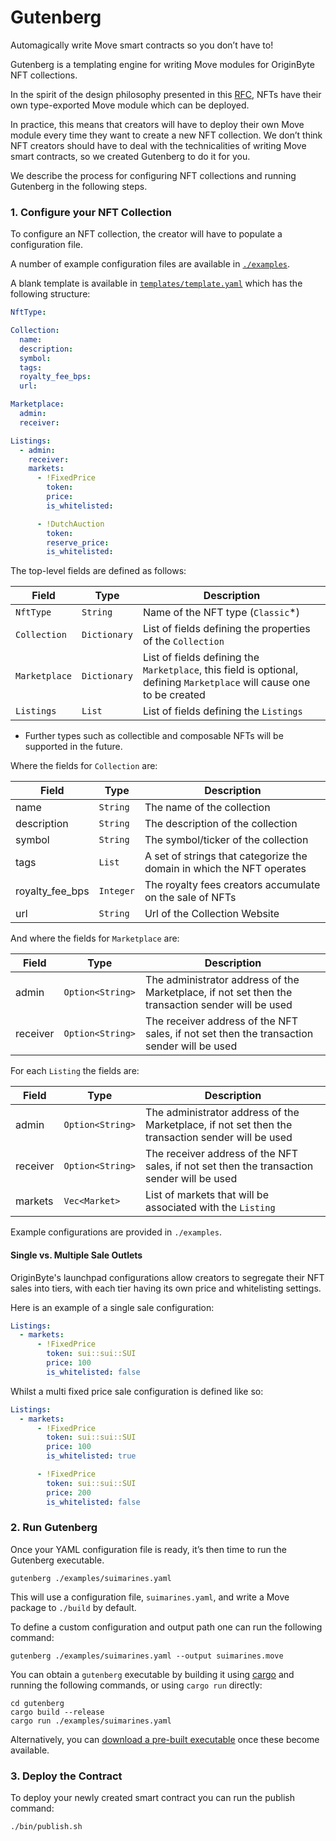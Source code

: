 # Gutenberg

Automagically write Move smart contracts so you don’t have to!

Gutenberg is a templating engine for writing Move modules for OriginByte NFT collections.

In the spirit of the design philosophy presented in this [RFC](https://github.com/MystenLabs/sui/blob/a49613a52d1556386464be7d138c379773f35499/sui_programmability/examples/nft_standard/README.md), NFTs have their own type-exported Move module which can be deployed.

In practice, this means that creators will have to deploy their own Move module every time they want to create a new NFT collection. We don’t think NFT creators should have to deal with the technicalities of writing Move smart contracts, so we created Gutenberg to do it for you.

We describe the process for configuring NFT collections and running Gutenberg in the following steps.

### 1. Configure your NFT Collection

To configure an NFT collection, the creator will have to populate a configuration file.

A number of example configuration files are available in [`./examples`](./examples).

A blank template is available in [`templates/template.yaml`](templates/template.yaml) which has the following structure:

```yaml
NftType:

Collection:
  name:
  description:
  symbol:
  tags:
  royalty_fee_bps:
  url:

Marketplace:
  admin:
  receiver:

Listings:
  - admin:
    receiver:
    markets:
      - !FixedPrice
        token:
        price:
        is_whitelisted:

      - !DutchAuction
        token:
        reserve_price:
        is_whitelisted:
```

The top-level fields are defined as follows:

| Field            | Type          | Description |
| ---------------- | ------------- | ----------- |
| `NftType`        | `String`      | Name of the NFT type (`Classic`*) |
| `Collection`     | `Dictionary`  | List of fields defining the properties of the `Collection` |
| `Marketplace`    | `Dictionary`  | List of fields defining the `Marketplace`, this field is optional, defining `Marketplace` will cause one to be created |
| `Listings`       | `List`        | List of fields defining the `Listings` |

* Further types such as collectible and composable NFTs will be supported in the future.

Where the fields for `Collection` are:

| Field           | Type       | Description |
| --------------- | ---------- | ----------- |
| name            | `String`   | The name of the collection |
| description     | `String`   | The description of the collection |
| symbol          | `String`   | The symbol/ticker of the collection |
| tags            | `List`     | A set of strings that categorize the domain in which the NFT operates |
| royalty_fee_bps | `Integer`  | The royalty fees creators accumulate on the sale of NFTs |
| url             | `String`   | Url of the Collection Website |

And where the fields for `Marketplace` are:

| Field          | Type             | Description |
| -------------- | ---------------- | ----------- |
| admin          | `Option<String>` | The administrator address of the Marketplace, if not set then the transaction sender will be used |
| receiver       | `Option<String>` | The receiver address of the NFT sales, if not set then the transaction sender will be used |

For each `Listing` the fields are:

| Field    | Type             | Description |
| -------- | ---------------- | ----------- |
| admin    | `Option<String>` | The administrator address of the Marketplace, if not set then the transaction sender will be used |
| receiver | `Option<String>` | The receiver address of the NFT sales, if not set then the transaction sender will be used |
| markets  | `Vec<Market>`    | List of markets that will be associated with the `Listing`

Example configurations are provided in `./examples`.

#### Single vs. Multiple Sale Outlets

OriginByte's launchpad configurations allow creators to segregate their NFT sales into tiers, with each tier having its own price and whitelisting settings.

Here is an example of a single sale configuration:

```yaml
Listings:
  - markets:
      - !FixedPrice
        token: sui::sui::SUI
        price: 100
        is_whitelisted: false
```

Whilst a multi fixed price sale configuration is defined like so:

```yaml
Listings:
  - markets:
      - !FixedPrice
        token: sui::sui::SUI
        price: 100
        is_whitelisted: true

      - !FixedPrice
        token: sui::sui::SUI
        price: 200
        is_whitelisted: false
```

### 2. Run Gutenberg

Once your YAML configuration file is ready, it’s then time to run the Gutenberg executable.

```shell
gutenberg ./examples/suimarines.yaml
```

This will use a configuration file, `suimarines.yaml`, and write a Move package to `./build` by default.

To define a custom configuration and output path one can run the following command:

```shell
gutenberg ./examples/suimarines.yaml --output suimarines.move
```

You can obtain a `gutenberg` executable by building it using [cargo](https://doc.rust-lang.org/cargo/getting-started/installation.html) and running the following commands, or using `cargo run` directly:

```shell
cd gutenberg
cargo build --release
cargo run ./examples/suimarines.yaml
```

Alternatively, you can [download a pre-built executable](https://github.com/Origin-Byte/nft-protocol/tags) once these become available.

### 3. Deploy the Contract

To deploy your newly created smart contract you can run the publish command:

```sh
./bin/publish.sh
```
